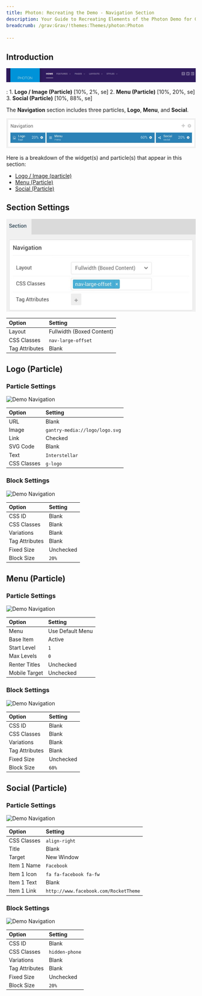 ```yaml
---
title: Photon: Recreating the Demo - Navigation Section
description: Your Guide to Recreating Elements of the Photon Demo for Grav
breadcrumb: /grav:Grav/!themes:Themes/photon:Photon

---
```


## Introduction

![](assets/demo_1.jpeg)

:   1. **Logo / Image (Particle)** [10%, 2%, se]
    2. **Menu (Particle)** [10%, 20%, se]
    3. **Social (Particle)** [10%, 88%, se]

The **Navigation** section includes three particles, **Logo**, **Menu**, and **Social**.

![](assets/home_navigation.jpeg)

Here is a breakdown of the widget(s) and particle(s) that appear in this section:

* [Logo / Image (particle)](#logo-(particle))
* [Menu (Particle)](#menu-(particle))
* [Social (Particle)](#social-(particle))

## Section Settings

![](assets/demo_navigation_settings.jpeg)

| Option           | Setting                   |
| :--------------- | :----------               |
| Layout           | Fullwidth (Boxed Content) |
| CSS Classes      | `nav-large-offset`        |
| Tag Attributes   | Blank                     |

## Logo (Particle)

### Particle Settings

![Demo Navigation](demo_navigation_1.jpeg)

| Option      | Setting                        |
| :-----      | :-----                         |
| URL         | Blank                          |
| Image       | `gantry-media://logo/logo.svg` |
| Link        | Checked                        |
| SVG Code    | Blank                          |
| Text        | `Interstellar`                 |
| CSS Classes | `g-logo`                       |

### Block Settings

![Demo Navigation](demo_navigation_2.jpeg)

| Option         | Setting   |
| :-----         | :-----    |
| CSS ID         | Blank     |
| CSS Classes    | Blank     |
| Variations     | Blank     |
| Tag Attributes | Blank     |
| Fixed Size     | Unchecked |
| Block Size     | `20%`     |

## Menu (Particle)

### Particle Settings

![Demo Navigation](demo_navigation_3.jpeg)

| Option        | Setting          |
| :-----        | :-----           |
| Menu          | Use Default Menu |
| Base Item     | Active           |
| Start Level   | `1`              |
| Max Levels    | `0`              |
| Renter Titles | Unchecked        |
| Mobile Target | Unchecked        |


### Block Settings

![Demo Navigation](demo_navigation_4.jpeg)

| Option         | Setting   |
| :-----         | :-----    |
| CSS ID         | Blank     |
| CSS Classes    | Blank     |
| Variations     | Blank     |
| Tag Attributes | Blank     |
| Fixed Size     | Unchecked |
| Block Size     | `60%`     |

## Social (Particle)

### Particle Settings

![Demo Navigation](demo_navigation_5.jpeg)

| Option      | Setting                               |
| :-----      | :-----                                |
| CSS Classes | `align-right`                         |
| Title       | Blank                                 |
| Target      | New Window                            |
| Item 1 Name | `Facebook`                            |
| Item 1 Icon | `fa fa-facebook fa-fw`                |
| Item 1 Text | Blank                                 |
| Item 1 Link | `http://www.facebook.com/RocketTheme` |


### Block Settings

![Demo Navigation](demo_navigation_6.jpeg)

| Option         | Setting        |
| :-----         | :-----         |
| CSS ID         | Blank          |
| CSS Classes    | `hidden-phone` |
| Variations     | Blank          |
| Tag Attributes | Blank          |
| Fixed Size     | Unchecked      |
| Block Size     | `20%`          |